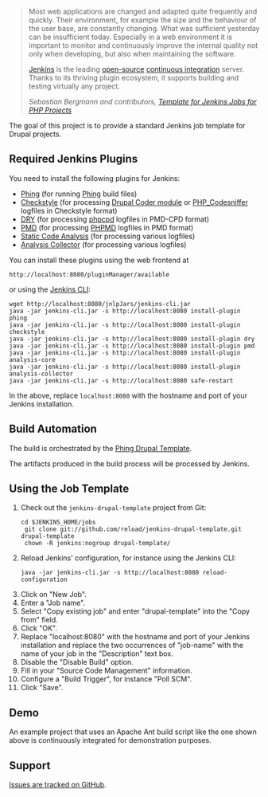 > Most web applications are changed and adapted quite frequently and quickly. Their environment, for example the size and the behaviour of the user base, are constantly changing. What was sufficient yesterday can be insufficient today. Especially in a web environment it is important to monitor and continuously improve the internal quality not only when developing, but also when maintaining the software.
>
>[Jenkins](http://jenkins-ci-org) is the leading [open-source](http://en.wikipedia.org/wiki/Open_Source) [continuous integration](http://martinfowler.com/articles/continuousIntegration.html) server. Thanks to its thriving plugin ecosystem, it supports building and testing virtually any project.
>
> <cite>Sebastian Bergmann and contributors, <a href="http://jenkins-php.org/">Template for Jenkins Jobs for PHP Projects</a></cite>



The goal of this project is to provide a standard Jenkins job template for Drupal projects.

## Required Jenkins Plugins
You need to install the following plugins for Jenkins:

* [Phing](https://wiki.jenkins-ci.org/display/JENKINS/Phing+Plugin) (for running [Phing](http://phing.info) build files)
* [Checkstyle](http://wiki.jenkins-ci.org/display/JENKINS/Checkstyle+Plugin) (for processing [Drupal Coder module](http://drupal.org/project/coder) or [PHP_Codesniffer](http://pear.php.net/PHP_CodeSniffer) logfiles in Checkstyle format)
* [DRY](http://wiki.jenkins-ci.org/display/JENKINS/DRY+Plugin) (for processing [phpcpd](https://github.com/sebastianbergmann/phpcpd) logfiles in PMD-CPD format)
* [PMD](http://wiki.jenkins-ci.org/display/JENKINS/PMD+Plugin) (for processing [PHPMD](http://phpmd.org/) logfiles in PMD format)
* [Static Code Analysis](https://wiki.jenkins-ci.org/display/JENKINS/Static+Code+Analysis+Plug-ins) (for processing various logfiles)
* [Analysis Collector](https://wiki.jenkins-ci.org/display/JENKINS/Analysis+Collector+Plugin) (for processing various logfiles)

You can install these plugins using the web frontend at

    http://localhost:8080/pluginManager/available

or using the [Jenkins CLI](http://wiki.jenkins-ci.org/display/JENKINS/Jenkins+CLI):

    wget http://localhost:8080/jnlpJars/jenkins-cli.jar
    java -jar jenkins-cli.jar -s http://localhost:8080 install-plugin phing
    java -jar jenkins-cli.jar -s http://localhost:8080 install-plugin checkstyle
    java -jar jenkins-cli.jar -s http://localhost:8080 install-plugin dry
    java -jar jenkins-cli.jar -s http://localhost:8080 install-plugin pmd
    java -jar jenkins-cli.jar -s http://localhost:8080 install-plugin analysis-core
    java -jar jenkins-cli.jar -s http://localhost:8080 install-plugin analysis-collector
    java -jar jenkins-cli.jar -s http://localhost:8080 safe-restart

In the above, replace `localhost:8080` with the hostname and port of your Jenkins installation.

## Build Automation
The build is orchestrated by the [Phing Drupal Template](http://reload.github.com/phing-drupal-template).

The artifacts produced in the build process will be processed by Jenkins.

## Using the Job Template
1. Check out the `jenkins-drupal-template` project from Git:
    <pre><code>cd $JENKINS_HOME/jobs
    git clone git://github.com/reload/jenkins-drupal-template.git drupal-template
    chown -R jenkins:nogroup drupal-template/</code></pre>
2. Reload Jenkins' configuration, for instance using the Jenkins CLI:
    <pre><code>java -jar jenkins-cli.jar -s http://localhost:8080 reload-configuration</pre></code>
3. Click on "New Job".
4. Enter a "Job name".
5. Select "Copy existing job" and enter "drupal-template" into the "Copy from" field.
6. Click "OK".
7. Replace "localhost:8080" with the hostname and port of your Jenkins installation and replace the two occurrences of "job-name" with the name of your job in the "Description" text box.
8. Disable the "Disable Build" option.
9. Fill in your "Source Code Management" information.
10. Configure a "Build Trigger", for instance "Poll SCM".
11. Click "Save".

## Demo
An example project that uses an Apache Ant build script like the one shown above is continuously integrated for demonstration purposes.

## Support
[Issues are tracked on GitHub](https://github.com/reload/jenkins-drupal-template/issues).
